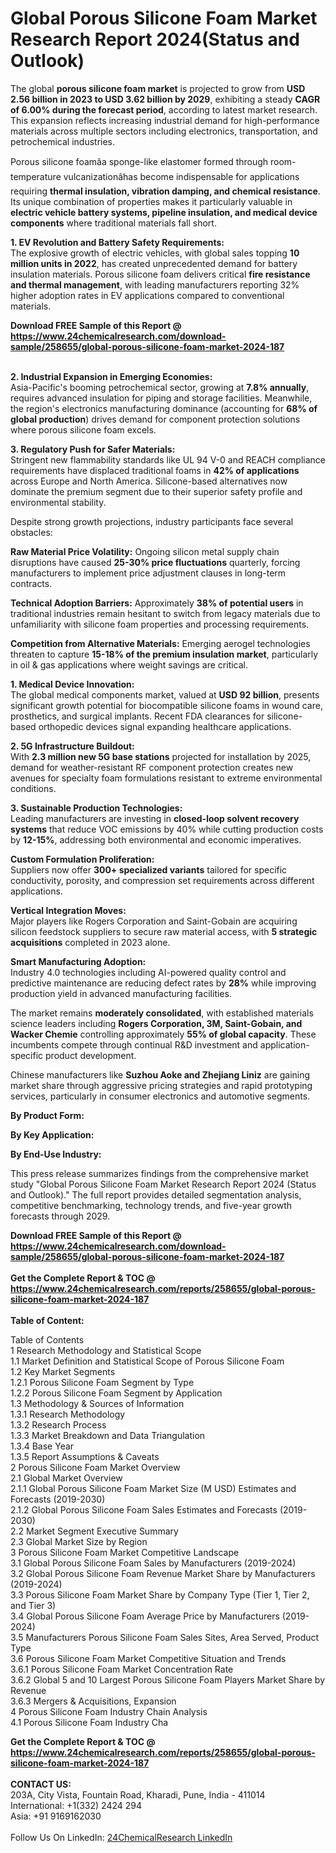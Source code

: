 <h1>Global Porous Silicone Foam Market Research Report 2024(Status and Outlook)</h1><p>The global <strong>porous silicone foam market</strong> is projected to grow from <strong>USD 2.56 billion in 2023 to USD 3.62 billion by 2029</strong>, exhibiting a steady <strong>CAGR of 6.00% during the forecast period</strong>, according to latest market research. This expansion reflects increasing industrial demand for high-performance materials across multiple sectors including electronics, transportation, and petrochemical industries.</p><p>Porous silicone foamâa sponge-like elastomer formed through room-temperature vulcanizationâhas become indispensable for applications requiring <strong>thermal insulation, vibration damping, and chemical resistance</strong>. Its unique combination of properties makes it particularly valuable in <strong>electric vehicle battery systems, pipeline insulation, and medical device components</strong> where traditional materials fall short.</p><p><strong>1. EV Revolution and Battery Safety Requirements:</strong><br>
The explosive growth of electric vehicles, with global sales topping <strong>10 million units in 2022</strong>, has created unprecedented demand for battery insulation materials. Porous silicone foam delivers critical <strong>fire resistance and thermal management</strong>, with leading manufacturers reporting 32% higher adoption rates in EV applications compared to conventional materials.</p><div><b>Download FREE Sample of this Report @ 
            <a href="https://www.24chemicalresearch.com/download-sample/258655/global-porous-silicone-foam-market-2024-187">
            https://www.24chemicalresearch.com/download-sample/258655/global-porous-silicone-foam-market-2024-187</a></b></div><br><p><strong>2. Industrial Expansion in Emerging Economies:</strong><br>
Asia-Pacific's booming petrochemical sector, growing at <strong>7.8% annually</strong>, requires advanced insulation for piping and storage facilities. Meanwhile, the region's electronics manufacturing dominance (accounting for <strong>68% of global production</strong>) drives demand for component protection solutions where porous silicone foam excels.</p><p><strong>3. Regulatory Push for Safer Materials:</strong><br>
Stringent new flammability standards like UL 94 V-0 and REACH compliance requirements have displaced traditional foams in <strong>42% of applications</strong> across Europe and North America. Silicone-based alternatives now dominate the premium segment due to their superior safety profile and environmental stability.</p><p>Despite strong growth projections, industry participants face several obstacles:</p><p><strong>Raw Material Price Volatility:</strong> Ongoing silicon metal supply chain disruptions have caused <strong>25-30% price fluctuations</strong> quarterly, forcing manufacturers to implement price adjustment clauses in long-term contracts.</p><p><strong>Technical Adoption Barriers:</strong> Approximately <strong>38% of potential users</strong> in traditional industries remain hesitant to switch from legacy materials due to unfamiliarity with silicone foam properties and processing requirements.</p><p><strong>Competition from Alternative Materials:</strong> Emerging aerogel technologies threaten to capture <strong>15-18% of the premium insulation market</strong>, particularly in oil &amp; gas applications where weight savings are critical.</p><p><strong>1. Medical Device Innovation:</strong><br>
The global medical components market, valued at <strong>USD 92 billion</strong>, presents significant growth potential for biocompatible silicone foams in wound care, prosthetics, and surgical implants. Recent FDA clearances for silicone-based orthopedic devices signal expanding healthcare applications.</p><p><strong>2. 5G Infrastructure Buildout:</strong><br>
With <strong>2.3 million new 5G base stations</strong> projected for installation by 2025, demand for weather-resistant RF component protection creates new avenues for specialty foam formulations resistant to extreme environmental conditions.</p><p><strong>3. Sustainable Production Technologies:</strong><br>
Leading manufacturers are investing in <strong>closed-loop solvent recovery systems</strong> that reduce VOC emissions by 40% while cutting production costs by <strong>12-15%</strong>, addressing both environmental and economic imperatives.</p><p><strong>Custom Formulation Proliferation:</strong><br>
    Suppliers now offer <strong>300+ specialized variants</strong> tailored for specific conductivity, porosity, and compression set requirements across different applications.</p><p><strong>Vertical Integration Moves:</strong><br>
    Major players like Rogers Corporation and Saint-Gobain are acquiring silicon feedstock suppliers to secure raw material access, with <strong>5 strategic acquisitions</strong> completed in 2023 alone.</p><p><strong>Smart Manufacturing Adoption:</strong><br>
    Industry 4.0 technologies including AI-powered quality control and predictive maintenance are reducing defect rates by <strong>28%</strong> while improving production yield in advanced manufacturing facilities.</p><p>The market remains <strong>moderately consolidated</strong>, with established materials science leaders including <strong>Rogers Corporation, 3M, Saint-Gobain, and Wacker Chemie</strong> controlling approximately <strong>55% of global capacity</strong>. These incumbents compete through continual R&amp;D investment and application-specific product development.</p><p>Chinese manufacturers like <strong>Suzhou Aoke and Zhejiang Liniz</strong> are gaining market share through aggressive pricing strategies and rapid prototyping services, particularly in consumer electronics and automotive segments.</p><p><strong>By Product Form:</strong></p><p><strong>By Key Application:</strong></p><p><strong>By End-Use Industry:</strong></p><p>This press release summarizes findings from the comprehensive market study "Global Porous Silicone Foam Market Research Report 2024 (Status and Outlook)." The full report provides detailed segmentation analysis, competitive benchmarking, technology trends, and five-year growth forecasts through 2029.</p><div><b>Download FREE Sample of this Report @ 
            <a href="https://www.24chemicalresearch.com/download-sample/258655/global-porous-silicone-foam-market-2024-187">
            https://www.24chemicalresearch.com/download-sample/258655/global-porous-silicone-foam-market-2024-187</a></b></div><br><div><b>Get the Complete Report & TOC @ 
            <a href="https://www.24chemicalresearch.com/reports/258655/global-porous-silicone-foam-market-2024-187">
            https://www.24chemicalresearch.com/reports/258655/global-porous-silicone-foam-market-2024-187</a></b></div><br>
            <b>Table of Content:</b><p>Table of Contents<br />
1 Research Methodology and Statistical Scope<br />
1.1 Market Definition and Statistical Scope of Porous Silicone Foam<br />
1.2 Key Market Segments<br />
1.2.1 Porous Silicone Foam Segment by Type<br />
1.2.2 Porous Silicone Foam Segment by Application<br />
1.3 Methodology & Sources of Information<br />
1.3.1 Research Methodology<br />
1.3.2 Research Process<br />
1.3.3 Market Breakdown and Data Triangulation<br />
1.3.4 Base Year<br />
1.3.5 Report Assumptions & Caveats<br />
2 Porous Silicone Foam Market Overview<br />
2.1 Global Market Overview<br />
2.1.1 Global Porous Silicone Foam Market Size (M USD) Estimates and Forecasts (2019-2030)<br />
2.1.2 Global Porous Silicone Foam Sales Estimates and Forecasts (2019-2030)<br />
2.2 Market Segment Executive Summary<br />
2.3 Global Market Size by Region<br />
3 Porous Silicone Foam Market Competitive Landscape<br />
3.1 Global Porous Silicone Foam Sales by Manufacturers (2019-2024)<br />
3.2 Global Porous Silicone Foam Revenue Market Share by Manufacturers (2019-2024)<br />
3.3 Porous Silicone Foam Market Share by Company Type (Tier 1, Tier 2, and Tier 3)<br />
3.4 Global Porous Silicone Foam Average Price by Manufacturers (2019-2024)<br />
3.5 Manufacturers Porous Silicone Foam Sales Sites, Area Served, Product Type<br />
3.6 Porous Silicone Foam Market Competitive Situation and Trends<br />
3.6.1 Porous Silicone Foam Market Concentration Rate<br />
3.6.2 Global 5 and 10 Largest Porous Silicone Foam Players Market Share by Revenue<br />
3.6.3 Mergers & Acquisitions, Expansion<br />
4 Porous Silicone Foam Industry Chain Analysis<br />
4.1 Porous Silicone Foam Industry Cha</p><div><b>Get the Complete Report & TOC @ 
            <a href="https://www.24chemicalresearch.com/reports/258655/global-porous-silicone-foam-market-2024-187">
            https://www.24chemicalresearch.com/reports/258655/global-porous-silicone-foam-market-2024-187</a></b></div><br><b>CONTACT US:</b><br>
            203A, City Vista, Fountain Road, Kharadi, Pune, India - 411014<br>
            International: +1(332) 2424 294<br>
            Asia: +91 9169162030 <br><br>
            Follow Us On LinkedIn: <a href="https://www.linkedin.com/company/24chemicalresearch/">24ChemicalResearch LinkedIn</a>